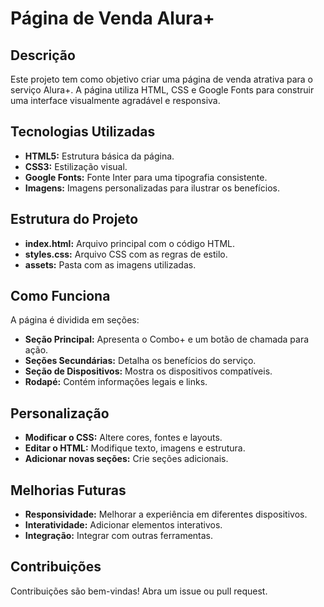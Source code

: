 # Página de Venda Alura+

## Descrição
Este projeto tem como objetivo criar uma página de venda atrativa para o serviço Alura+. A página utiliza HTML, CSS e Google Fonts para construir uma interface visualmente agradável e responsiva.

## Tecnologias Utilizadas
* **HTML5:** Estrutura básica da página.
* **CSS3:** Estilização visual.
* **Google Fonts:** Fonte Inter para uma tipografia consistente.
* **Imagens:** Imagens personalizadas para ilustrar os benefícios.

## Estrutura do Projeto
* **index.html:** Arquivo principal com o código HTML.
* **styles.css:** Arquivo CSS com as regras de estilo.
* **assets:** Pasta com as imagens utilizadas.

## Como Funciona
A página é dividida em seções:
* **Seção Principal:** Apresenta o Combo+ e um botão de chamada para ação.
* **Seções Secundárias:** Detalha os benefícios do serviço.
* **Seção de Dispositivos:** Mostra os dispositivos compatíveis.
* **Rodapé:** Contém informações legais e links.

## Personalização
* **Modificar o CSS:** Altere cores, fontes e layouts.
* **Editar o HTML:** Modifique texto, imagens e estrutura.
* **Adicionar novas seções:** Crie seções adicionais.

## Melhorias Futuras
* **Responsividade:** Melhorar a experiência em diferentes dispositivos.
* **Interatividade:** Adicionar elementos interativos.
* **Integração:** Integrar com outras ferramentas.

## Contribuições
Contribuições são bem-vindas! Abra um issue ou pull request.
